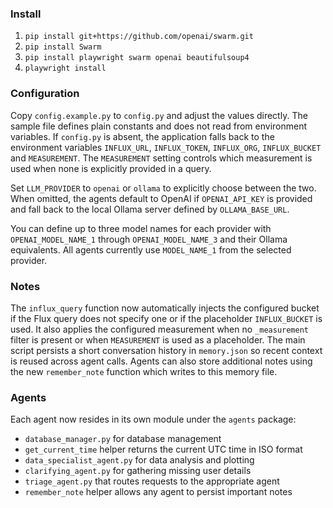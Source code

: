 ### Install
1. ``pip install git+https://github.com/openai/swarm.git``
2. ``pip install Swarm``
3. ``pip install playwright swarm openai beautifulsoup4``
4. ``playwright install``

### Configuration
Copy `config.example.py` to `config.py` and adjust the values directly. The
sample file defines plain constants and does not read from environment
variables. If `config.py` is absent, the application falls back to the
environment variables `INFLUX_URL`, `INFLUX_TOKEN`, `INFLUX_ORG`, `INFLUX_BUCKET`
and `MEASUREMENT`. The `MEASUREMENT` setting controls which measurement is used
when none is explicitly provided in a query.

Set `LLM_PROVIDER` to `openai` or `ollama` to explicitly choose between the two.
When omitted, the agents default to OpenAI if `OPENAI_API_KEY` is provided and
fall back to the local Ollama server defined by `OLLAMA_BASE_URL`.

You can define up to three model names for each provider with
`OPENAI_MODEL_NAME_1` through `OPENAI_MODEL_NAME_3` and their Ollama
equivalents. All agents currently use `MODEL_NAME_1` from the selected
provider.

### Notes
The `influx_query` function now automatically injects the configured bucket if the Flux query does not specify one or if the placeholder `INFLUX_BUCKET` is used. It also applies the configured measurement when no `_measurement` filter is present or when `MEASUREMENT` is used as a placeholder.
The main script persists a short conversation history in `memory.json` so recent
context is reused across agent calls. Agents can also store additional notes
using the new `remember_note` function which writes to this memory file.

### Agents
Each agent now resides in its own module under the `agents` package:
- `database_manager.py` for database management
- `get_current_time` helper returns the current UTC time in ISO format
- `data_specialist_agent.py` for data analysis and plotting
- `clarifying_agent.py` for gathering missing user details
- `triage_agent.py` that routes requests to the appropriate agent
- `remember_note` helper allows any agent to persist important notes
